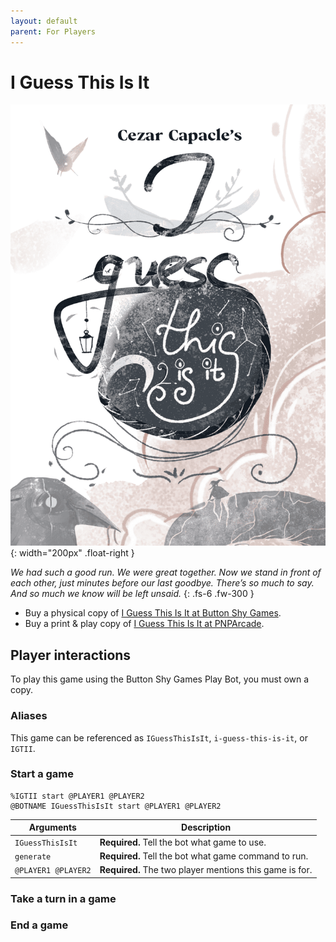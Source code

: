 ```yaml
---
layout: default
parent: For Players
---
```


# I Guess This Is It

![I Guess This Is It cover](../assets/i-guess-this-is-it--cover.png){: width="200px" .float-right }

_We had such a good run. We were great together. Now we stand in front of each
other, just minutes before our last goodbye. There’s so much to say. And so
much we know will be left unsaid._
{: .fs-6 .fw-300 }

* Buy a physical copy of [I Guess This Is It at Button Shy Games](https://buttonshygames.com/products/i-guess-this-is-it-1).
* Buy a print & play copy of [I Guess This Is It at PNPArcade](https://www.pnparcade.com/products/i-guess-this-is-it).

## Player interactions

To play this game using the Button Shy Games Play Bot, you must own a copy.

### Aliases

This game can be referenced as `IGuessThisIsIt`, `i-guess-this-is-it`, or `IGTII`.

### Start a game

```
%IGTII start @PLAYER1 @PLAYER2
@BOTNAME IGuessThisIsIt start @PLAYER1 @PLAYER2
```

| Arguments           | Description                                               |
|---------------------|-----------------------------------------------------------|
| `IGuessThisIsIt`    | **Required.** Tell the bot what game to use.              |
| `generate`          | **Required.** Tell the bot what game command to run.      |
| `@PLAYER1 @PLAYER2` | **Required.** The two player mentions this game is for.   |

### Take a turn in a game

### End a game
